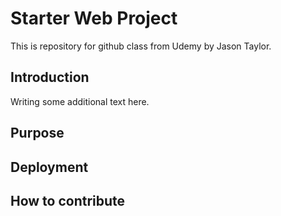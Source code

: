 # Starter Web Project

This is repository for github class from Udemy by Jason Taylor.

## Introduction

Writing some additional text here.

## Purpose

## Deployment

## How to contribute